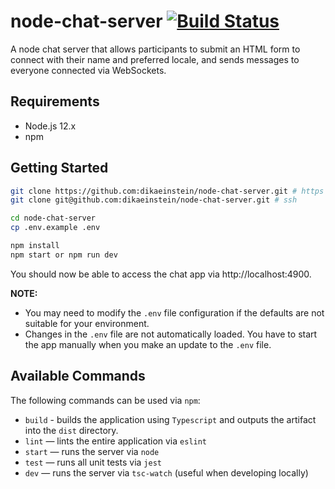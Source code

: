 # node-chat-server [![Build Status](https://github.com/dikaeinstein/node-chat-server/actions/workflows/ci.yml/badge.svg?branch=main)](https://github.com/dikaeinstein/node-chat-server/actions)

A node chat server that allows participants to submit an HTML form to connect with their name and preferred locale, and sends messages to everyone connected via WebSockets.

## Requirements

- Node.js 12.x
- npm

## Getting Started

```sh
git clone https://github.com:dikaeinstein/node-chat-server.git # https
git clone git@github.com:dikaeinstein/node-chat-server.git # ssh

cd node-chat-server
cp .env.example .env

npm install
npm start or npm run dev
```

You should now be able to access the chat app via http://localhost:4900.

**NOTE:**

- You may need to modify the `.env` file configuration if the defaults are not suitable for your environment.
- Changes in the `.env` file are not automatically loaded. You have to start the app manually when you make an update to the `.env` file.

## Available Commands

The following commands can be used via `npm`:

- `build` - builds the application using `Typescript` and outputs the artifact into the `dist` directory.
- `lint` — lints the entire application via `eslint`
- `start` — runs the server via `node`
- `test` — runs all unit tests via `jest`
- `dev` — runs the server via `tsc-watch` (useful when developing locally)
